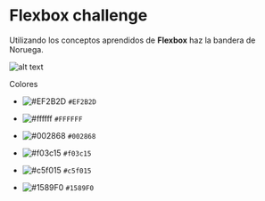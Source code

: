 
# Flexbox challenge

Utilizando los conceptos aprendidos de **Flexbox** haz la bandera de Noruega.

![alt text](https://upload.wikimedia.org/wikipedia/commons/d/d9/Flag_of_Norway.svg)

Colores
- ![#EF2B2D](https://placehold.it/15/f03c15/000000?text=+) `#EF2B2D`
- ![#ffffff](https://placehold.it/15/f03c15/000000?text=+) `#FFFFFF`
- ![#002868](https://placehold.it/15/f03c15/000000?text=+) `#002868`

- ![#f03c15](https://placehold.it/15/f03c15/000000?text=+) `#f03c15`
- ![#c5f015](https://placehold.it/15/c5f015/000000?text=+) `#c5f015`
- ![#1589F0](https://placehold.it/15/1589F0/000000?text=+) `#1589F0`